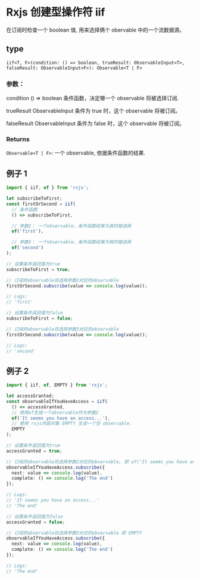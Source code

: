 # Rxjs 创建型操作符 iif

在订阅时检查一个 boolean 值, 用来选择俩个 obervable 中的一个流数据源。

## type

`iif<T, F>(condition: () => boolean, trueResult: ObservableInput<T>, falseResult: ObservableInput<F>): Observable<T | F>`

### 参数：

condition () => boolean
条件函数，决定哪一个 observable 将被选择订阅.

trueResult ObservableInput<T>
条件为 true 时，这个 observable 将被订阅。

falseResult ObservableInput<F>
条件为 false 时，这个 observable 将被订阅。

### Returns

`Observable<T | F>`: 一个 observable, 依据条件函数的结果.

## 例子 1

```typescript
import { iif, of } from 'rxjs';

let subscribeToFirst;
const firstOrSecond = iif(
  // 条件函数
  () => subscribeToFirst,

  // 参数2： 一个observable，条件函数结果为真时被选择
  of('first'),

  // 参数3： 一个observable，条件函数结果为假时被选择
  of('second')
);

// 设置条件返回值为true
subscribeToFirst = true;

// 订阅的observable将选择参数2对应的observable
firstOrSecond.subscribe(value => console.log(value));

// Logs:
// 'first'

// 设置条件返回值为false
subscribeToFirst = false;

// 订阅的observable将选择参数3对应的observable
firstOrSecond.subscribe(value => console.log(value));

// Logs:
// 'second'
```

## 例子 2

```typescript
import { iif, of, EMPTY } from 'rxjs';

let accessGranted;
const observableIfYouHaveAccess = iif(
  () => accessGranted,
  // 使用of生成一个observable作为参数2
  of('It seems you have an access...'),
  // 使用 rxjs内部对象 EMPTY 生成一个空 observable.
  EMPTY
);

// 设置条件返回值为true
accessGranted = true;

// 订阅的observable将选择参数2对应的observable, 即 of('It seems you have an access...')
observableIfYouHaveAccess.subscribe({
  next: value => console.log(value),
  complete: () => console.log('The end')
});

// Logs:
// 'It seems you have an access...'
// 'The end'

// 设置条件返回值为false
accessGranted = false;

// 订阅的observable将选择参数3对应的observable 即 EMPTY
observableIfYouHaveAccess.subscribe({
  next: value => console.log(value),
  complete: () => console.log('The end')
});

// Logs:
// 'The end'
```
